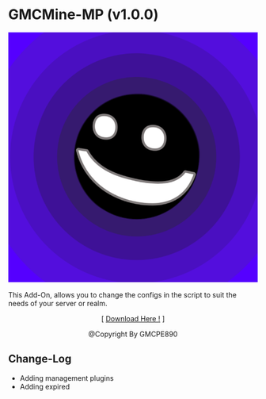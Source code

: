 # GMCMine-MP (v1.0.0)

![](../assets/img/pack_icon.png?raw=true)

This Add-On, allows you to change the configs in the
script to suit the needs of your server or realm.
<p align="center">[ <a href="https://drive.google.com/file/d/1tJmhy8siozXfbJIcLCkFL7iIthE40RJu/view?usp=drivesdk">Download Here !</a> ]</p>
<p align="center">@Copyright By GMCPE890</p>

## Change-Log
- <a>Adding management plugins</a>
- <a>Adding expired</a>
